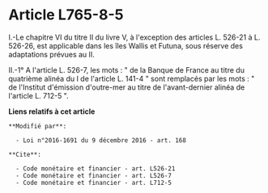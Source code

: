 # Article L765-8-5

I.-Le chapitre VI du titre II du livre V, à l'exception des articles L. 526-21 à L. 526-26, est applicable dans les îles
Wallis et Futuna, sous réserve des adaptations prévues au II. 

II.-1° A l'article L. 526-7, les mots : " de la Banque de France au titre du quatrième alinéa du I de l'article L. 141-4 "
sont remplacés par les mots : " de l'Institut d'émission d'outre-mer au titre de l'avant-dernier alinéa de l'article L. 712-5
".

**Liens relatifs à cet article**

	**Modifié par**:

	  - Loi n°2016-1691 du 9 décembre 2016 - art. 168

	**Cite**:

	  - Code monétaire et financier - art. L526-21
	  - Code monétaire et financier - art. L526-7
	  - Code monétaire et financier - art. L712-5
